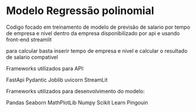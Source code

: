 # Modelo Regressão polinomial
Codigo focado em treinamento de modelo de previsão de salario por tempo de empresa e nivel dentro da empresa
disponibilizado por api e usando front-end streamlit

para calcular basta inserir tempo de empresa e nivel e calcular o resultado de salario compativel

Frameworks utilizados para API:

FastApi
Pydantic
Joblib
uvicorn
StreamLit

Frameworks utilizados para desenvolvimento do modelo:

Pandas
Seaborn
MathPlotLib
Numpy
Scikit Learn
Pingouin

